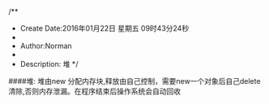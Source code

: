 /**
* Create Date:2016年01月22日 星期五 09时43分24秒
* 
* Author:Norman
* 
* Description: 堆
*/

####堆:
    堆由new 分配内存块,释放由自己控制，需要new一个对象后自己delete清除,否则内存泄漏。在程序结束后操作系统会自动回收
